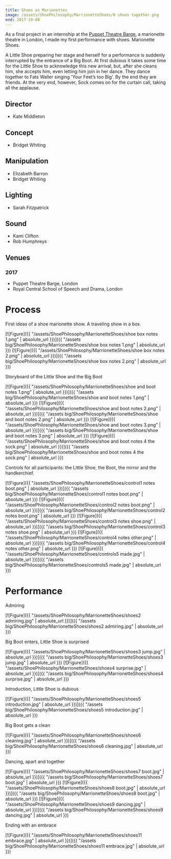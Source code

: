 ```yaml
---
title: Shoes as Marionettes
image: /assets/ShoePhilosophy/MarrionetteShoes/0 shoes together.png
end: 2017-10-08
---
```


As a final project in an internship at the [Puppet Theatre Barge](https://www.puppetbarge.com), a marionette theatre in London, I made my first performance with shoes. Marionette Shoes.

A Little Shoe preparing her stage and herself for a performance is suddenly interrupted by the entrance of a Big Boot. At first dubious it takes some time for the Little Shoe to acknowledge this new arrival, but, after she cleans him, she accepts him, even letting him join in her dance. They dance together to Fats Waller singing 'Your Feet’s too Big'. By the end they are friends. At the very end, however, Sock comes on for the curtain call, taking all the applause. 

## Director

- Kate Middleton

## Concept

- Bridget Whiting

## Manipulation

- Elizabeth Barron
- Bridget Whiting

## Lighting

- Sarah Fitzpatrick

## Sound

- Kami Clifton
- Rob Humphreys

## Venues

### 2017

- Puppet Theatre Barge, London
- Royal Central School of Speech and Drama, London

# Process

First ideas of a shoe marionette show. A traveling show in a box.

[![Figure]({{ "/assets/ShoePhilosophy/MarrionetteShoes/shoe box notes 1.png" | absolute_url }})]({{ "/assets big/ShoePhilosophy/MarrionetteShoes/shoe box notes 1.png" | absolute_url }})
[![Figure]({{ "/assets/ShoePhilosophy/MarrionetteShoes/shoe box notes 2.png" | absolute_url }})]({{ "/assets big/ShoePhilosophy/MarrionetteShoes/shoe box notes 2.png" | absolute_url }})

Storyboard of the Little Shoe and the Big Boot

[![Figure]({{ "/assets/ShoePhilosophy/MarrionetteShoes/shoe and boot notes 1.png" | absolute_url }})]({{ "/assets big/ShoePhilosophy/MarrionetteShoes/shoe and boot notes 1.png" | absolute_url }})
[![Figure]({{ "/assets/ShoePhilosophy/MarrionetteShoes/shoe and boot notes 2.png" | absolute_url }})]({{ "/assets big/ShoePhilosophy/MarrionetteShoes/shoe and boot notes 2.png" | absolute_url }})
[![Figure]({{ "/assets/ShoePhilosophy/MarrionetteShoes/shoe and boot notes 3.png" | absolute_url }})]({{ "/assets big/ShoePhilosophy/MarrionetteShoes/shoe and boot notes 3.png" | absolute_url }})
[![Figure]({{ "/assets/ShoePhilosophy/MarrionetteShoes/shoe and boot notes 4 the sock.png" | absolute_url }})]({{ "/assets big/ShoePhilosophy/MarrionetteShoes/shoe and boot notes 4 the sock.png" | absolute_url }})

Controls for all participants: the Little Shoe, the Boot, the mirror and the handkerchief.

[![Figure]({{ "/assets/ShoePhilosophy/MarrionetteShoes/control1 notes boot.png" | absolute_url }})]({{ "/assets big/ShoePhilosophy/MarrionetteShoes/control1 notes boot.png" | absolute_url }})
[![Figure]({{ "/assets/ShoePhilosophy/MarrionetteShoes/control2 notes boot.png" | absolute_url }})]({{ "/assets big/ShoePhilosophy/MarrionetteShoes/control2 notes boot.png" | absolute_url }})
[![Figure]({{ "/assets/ShoePhilosophy/MarrionetteShoes/control3 notes shoe.png" | absolute_url }})]({{ "/assets big/ShoePhilosophy/MarrionetteShoes/control3 notes shoe.png" | absolute_url }})
[![Figure]({{ "/assets/ShoePhilosophy/MarrionetteShoes/control4 notes other.png" | absolute_url }})]({{ "/assets big/ShoePhilosophy/MarrionetteShoes/control4 notes other.png" | absolute_url }})
[![Figure]({{ "/assets/ShoePhilosophy/MarrionetteShoes/controls5 made.jpg" | absolute_url }})]({{ "/assets big/ShoePhilosophy/MarrionetteShoes/controls5 made.jpg" | absolute_url }})

# Performance

Admiring

[![Figure]({{ "/assets/ShoePhilosophy/MarrionetteShoes/shoes2 admiring.jpg" | absolute_url }})]({{ "/assets big/ShoePhilosophy/MarrionetteShoes/shoes2 admiring.jpg" | absolute_url }})

Big Boot enters, Little Shoe is surprised

[![Figure]({{ "/assets/ShoePhilosophy/MarrionetteShoes/shoes3 jump.jpg" | absolute_url }})]({{ "/assets big/ShoePhilosophy/MarrionetteShoes/shoes3 jump.jpg" | absolute_url }})
[![Figure]({{ "/assets/ShoePhilosophy/MarrionetteShoes/shoes4 surprise.jpg" | absolute_url }})]({{ "/assets big/ShoePhilosophy/MarrionetteShoes/shoes4 surprise.jpg" | absolute_url }})

Introduction, Little Shoe is dubious

[![Figure]({{ "/assets/ShoePhilosophy/MarrionetteShoes/shoes5 introduction.jpg" | absolute_url }})]({{ "/assets big/ShoePhilosophy/MarrionetteShoes/shoes5 introduction.jpg" | absolute_url }})

Big Boot gets a clean

[![Figure]({{ "/assets/ShoePhilosophy/MarrionetteShoes/shoes6 cleaning.jpg" | absolute_url }})]({{ "/assets big/ShoePhilosophy/MarrionetteShoes/shoes6 cleaning.jpg" | absolute_url }})

Dancing, apart and together

[![Figure]({{ "/assets/ShoePhilosophy/MarrionetteShoes/shoes7 boot.jpg" | absolute_url }})]({{ "/assets big/ShoePhilosophy/MarrionetteShoes/shoes7 boot.jpg" | absolute_url }})
[![Figure]({{ "/assets/ShoePhilosophy/MarrionetteShoes/shoes8 boot.jpg" | absolute_url }})]({{ "/assets big/ShoePhilosophy/MarrionetteShoes/shoes8 boot.jpg" | absolute_url }})
[![Figure]({{ "/assets/ShoePhilosophy/MarrionetteShoes/shoes9 dancing.jpg" | absolute_url }})]({{ "/assets big/ShoePhilosophy/MarrionetteShoes/shoes9 dancing.jpg" | absolute_url }})

Ending with an embrace

[![Figure]({{ "/assets/ShoePhilosophy/MarrionetteShoes/shoes11 embrace.jpg" | absolute_url }})]({{ "/assets big/ShoePhilosophy/MarrionetteShoes/shoes11 embrace.jpg" | absolute_url }})
